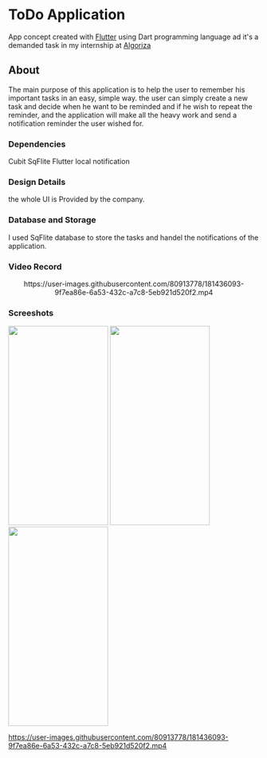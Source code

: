 # ToDo Application

App concept created with [Flutter](https://flutter.dev/) using Dart programming language ad it's a demanded task in my internship at [Algoriza](https://algoriza.com/?fbclid=IwAR2zSo9Bh3oEs4COrz4p6rcDJsN75cydCJKD4HloAVlW1uTz2li-GgUGN-o)

## About

The main purpose of this application is to help the user to remember his important tasks in an easy, simple way. the user can simply create a new task and decide when he want to be reminded and if he wish to repeat the reminder, and the application will make all the heavy work and send a notification reminder the user wished for.

### Dependencies
 Cubit 
 SqFlite
 Flutter local notification


### Design Details
the whole UI is Provided by the company. 

### Database and Storage
I used SqFlite database to store the tasks and handel the notifications of the application.

### Video Record

<p align="center">
   https://user-images.githubusercontent.com/80913778/181436093-9f7ea86e-6a53-432c-a7c8-5eb921d520f2.mp4
</p>

### Screeshots

<p float="left">
  <img screenshot-1654811860575 src="https://user-images.githubusercontent.com/80913778/181430607-c11a2970-87a1-43e4-a4cf-c1630ef573f2.png" width="200" height="400"/>
  <img screenshot-1654811860575 src="https://user-images.githubusercontent.com/80913778/181430609-85991013-8490-4ac5-b440-29e04c3082bc.png" width="200" height="400"/> 
  <img screenshot-1654811860575 src="https://user-images.githubusercontent.com/80913778/181435859-6917c83f-61b6-44e9-bb29-da8f43f2a1bd.png" width="200" height="400"/> 
</p>



https://user-images.githubusercontent.com/80913778/181436093-9f7ea86e-6a53-432c-a7c8-5eb921d520f2.mp4

